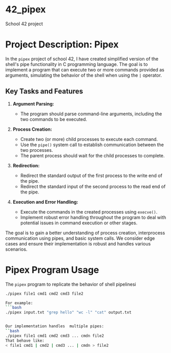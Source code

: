 # 42_pipex
School 42 project


# Project Description: Pipex

In the `pipex` project of school 42,  I have created simplified version of the shell's pipe functionality in C  programming language. The goal is to implement a program that can execute two or more commands provided as arguments, simulating the behavior of the shell when using the `|` operator.

## Key Tasks and Features

1. **Argument Parsing:**
   - The program should parse command-line arguments, including the two commands to be executed.
   
2. **Process Creation:**
   - Create two (or more) child processes to execute each command.
   - Use the `pipe()` system call to establish communication between the two processes.
   - The parent process should wait for the child processes to complete.

3. **Redirection:**
   - Redirect the standard output of the first process to the write end of the pipe.
   - Redirect the standard input of the second process to the read end of the pipe.

4. **Execution and Error Handling:**
   - Execute the commands in the created processes using `execve()`.
   - Implement robust error handling throughout the program to deal with potential issues in command execution or other stages.

The goal is to gain a better understanding of process creation, interprocess communication using pipes, and basic system calls. We consider edge cases and ensure their implementation is robust and handles various scenarios.

# Pipex Program Usage

The `pipex` program to replicate the behavior of shell pipelinesi
```bash
./pipex file1 cmd1 cmd2 cmd3 file2

For example:
```bash
./pipex input.txt "grep hello" "wc -l" "cat" output.txt


Our implementation handles  multiple pipes:
``bash
./pipex file1 cmd1 cmd2 cmd3 ... cmdn file2
That behave like:
< file1 cmd1 | cmd2 | cmd3 ... | cmdn > file2
